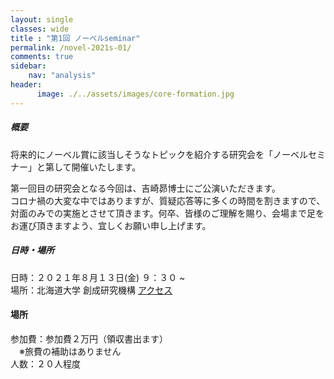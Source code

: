 ```yaml
---
layout: single
classes: wide
title : "第1回 ノーベルseminar"
permalink: /novel-2021s-01/
comments: true
sidebar: 
    nav: "analysis"
header:
      image: ./../assets/images/core-formation.jpg
---
```

##### 概要 
将来的にノーベル賞に該当しそうなトピックを紹介する研究会を「ノーベルセミナー」と第して開催いたします。    

第一回目の研究会となる今回は、吉崎昴博士にご公演いただきます。   
コロナ禍の大変な中ではありますが、質疑応答等に多くの時間を割きますので、対面のみでの実施とさせて頂きます。何卒、皆様のご理解を賜り、会場まで足をお運び頂きますよう、宜しくお願い申し上げます。   
    
##### 日時・場所  
日時：２０２１年８月１３日(金) ９：３０ ~    
場所：北海道大学 創成研究機構 [アクセス](https://www.cris.hokudai.ac.jp/wp/wp-content/uploads/2021/03/map-1.pdf)   

#### 場所
参加費：参加費２万円（領収書出ます）   
　※旅費の補助はありません    
人数：２０人程度   